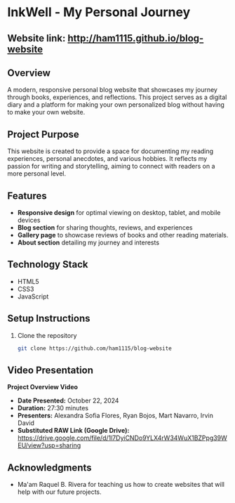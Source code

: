 # InkWell - My Personal Journey

## Website link: **http://ham1115.github.io/blog-website**

## Overview
A modern, responsive personal blog website that showcases my journey through books, experiences, and reflections. This project serves as a digital diary and a platform for making your own personalized blog without having to make your own website.

## Project Purpose
This website is created to provide a space for documenting my reading experiences, personal anecdotes, and various hobbies. It reflects my passion for writing and storytelling, aiming to connect with readers on a more personal level.

## Features
- **Responsive design** for optimal viewing on desktop, tablet, and mobile devices
- **Blog section** for sharing thoughts, reviews, and experiences
- **Gallery page** to showcase reviews of books and other reading materials.
- **About section** detailing my journey and interests

## Technology Stack
- HTML5
- CSS3
- JavaScript

## Setup Instructions
1. Clone the repository
   ```bash
   git clone https://github.com/ham1115/blog-website

## Video Presentation
**Project Overview Video**

- **Date Presented:** October 22, 2024
- **Duration:** 27:30 minutes
- **Presenters:** Alexandra Sofia Flores, Ryan Bojos, Mart Navarro, Irvin David
- **Substituted RAW Link (Google Drive):** https://drive.google.com/file/d/1l7DyiCNDo9YLX4rW34WuX1BZPpg39WEU/view?usp=sharing

## Acknowledgments
- Ma'am Raquel B. Rivera for teaching us how to create websites that will help with our future projects.

